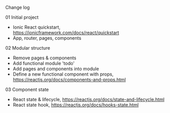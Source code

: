 Change log

01 Initial project

- Ionic React quickstart, https://ionicframework.com/docs/react/quickstart
- App, router, pages, components

02 Modular structure

- Remove pages & components
- Add functional module 'todo'
- Add pages and components into module
- Define a new functional component with props, https://reactjs.org/docs/components-and-props.html

03 Component state

- React state & lifecycle, https://reactjs.org/docs/state-and-lifecycle.html
- React state hook, https://reactjs.org/docs/hooks-state.html